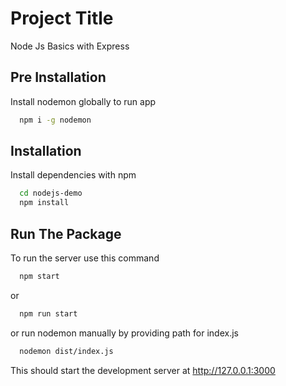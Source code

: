 
# Project Title

Node Js Basics with Express




## Pre Installation

Install nodemon globally to run app 
```bash
  npm i -g nodemon
```

## Installation

Install dependencies with npm

```bash
  cd nodejs-demo
  npm install
```

## Run The Package

To run the server use this command

```bash
  npm start
```
or
```bash
  npm run start
```
or run nodemon manually by providing path for index.js
```bash
  nodemon dist/index.js
```

This should start the development server at http://127.0.0.1:3000
